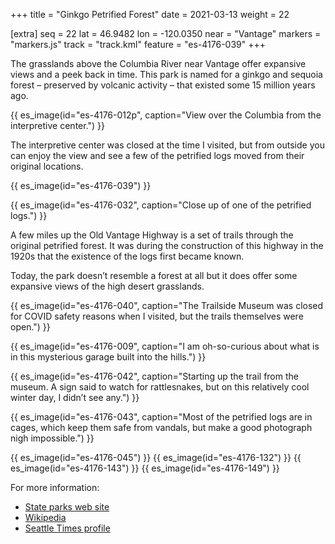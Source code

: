 +++
title = "Ginkgo Petrified Forest"
date = 2021-03-13
weight = 22

[extra]
seq = 22
lat = 46.9482
lon = -120.0350
near = "Vantage"
markers = "markers.js"
track = "track.kml"
feature = "es-4176-039"
+++

The grasslands above the Columbia River near Vantage offer expansive views and a peek back in time. This park is named for a ginkgo and sequoia forest – preserved by volcanic activity – that existed some 15 million years ago.

<!-- more -->

{{ es_image(id="es-4176-012p", caption="View over the Columbia from the interpretive center.") }}

The interpretive center was closed at the time I visited, but from outside you can enjoy the view and see a few of the petrified logs moved from their original locations.

{{ es_image(id="es-4176-039") }}

{{ es_image(id="es-4176-032", caption="Close up of one of the petrified logs.") }}

A few miles up the Old Vantage Highway is a set of trails through the original petrified forest. It was during the construction of this highway in the 1920s that the existence of the logs first became known.

Today, the park doesn’t resemble a forest at all but it does offer some expansive views of the high desert grasslands.

{{ es_image(id="es-4176-040", caption="The Trailside Museum was closed for COVID safety reasons when I visited, but the trails themselves were open.") }}

{{ es_image(id="es-4176-009", caption="I am oh-so-curious about what is in this mysterious garage built into the hills.") }}

{{ es_image(id="es-4176-042", caption="Starting up the trail from the museum. A sign said to watch for rattlesnakes, but on this relatively cool winter day, I didn’t see any.") }}

{{ es_image(id="es-4176-043", caption="Most of the petrified logs are in cages, which keep them safe from vandals, but make a good photograph nigh impossible.") }}

{{ es_image(id="es-4176-045") }}
{{ es_image(id="es-4176-132") }}
{{ es_image(id="es-4176-143") }}
{{ es_image(id="es-4176-149") }}

For more information:

* [State parks web site](https://parks.state.wa.us/288/Ginkgo-Petrified-Forest)
* [Wikipedia](https://en.wikipedia.org/wiki/Ginkgo_Petrified_Forest_State_Park)
* [Seattle Times profile](https://www.seattletimes.com/life/travel/hard-facts-on-ginkgo-petrified-forest-state-park/)
